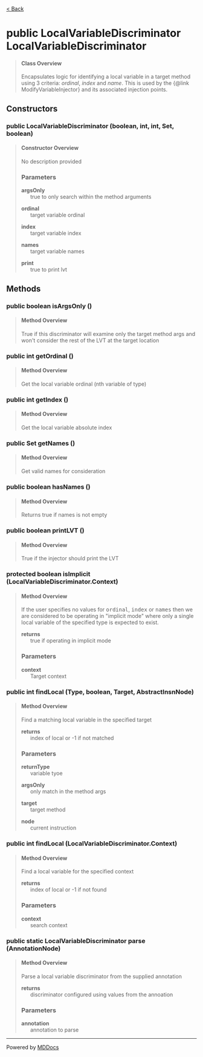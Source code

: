 [< Back](../README.md)
# public LocalVariableDiscriminator LocalVariableDiscriminator #
>#### Class Overview ####
>Encapsulates logic for identifying a local variable in a target method using
 3 criteria: <em>ordinal</em>, <em>index</em> and <em>name</em>. This is used
 by the {@link ModifyVariableInjector} and its associated injection points.
## Constructors ##
### public LocalVariableDiscriminator (boolean, int, int, Set, boolean) ###
>#### Constructor Overview ####
>No description provided
>
>### Parameters ###
>**argsOnly**<br />
>&nbsp;&nbsp;&nbsp;&nbsp;&nbsp;&nbsp;true to only search within the method arguments
>
>**ordinal**<br />
>&nbsp;&nbsp;&nbsp;&nbsp;&nbsp;&nbsp;target variable ordinal
>
>**index**<br />
>&nbsp;&nbsp;&nbsp;&nbsp;&nbsp;&nbsp;target variable index
>
>**names**<br />
>&nbsp;&nbsp;&nbsp;&nbsp;&nbsp;&nbsp;target variable names
>
>**print**<br />
>&nbsp;&nbsp;&nbsp;&nbsp;&nbsp;&nbsp;true to print lvt
>
## Methods ##
### public boolean isArgsOnly () ###
>#### Method Overview ####
>True if this discriminator will examine only the target method args and
 won't consider the rest of the LVT at the target location
>
### public int getOrdinal () ###
>#### Method Overview ####
>Get the local variable ordinal (nth variable of type)
>
### public int getIndex () ###
>#### Method Overview ####
>Get the local variable absolute index
>
### public Set getNames () ###
>#### Method Overview ####
>Get valid names for consideration
>
### public boolean hasNames () ###
>#### Method Overview ####
>Returns true if names is not empty
>
### public boolean printLVT () ###
>#### Method Overview ####
>True if the injector should print the LVT
>
### protected boolean isImplicit (LocalVariableDiscriminator.Context) ###
>#### Method Overview ####
>If the user specifies no values for <tt>ordinal</tt>, <tt>index</tt> or 
 <tt>names</tt> then we are considered to be operating in "implicit mode"
 where only a single local variable of the specified type is expected to
 exist.
>
>**returns**<br />
>&nbsp;&nbsp;&nbsp;&nbsp;&nbsp;&nbsp;true if operating in implicit mode
>
>### Parameters ###
>**context**<br />
>&nbsp;&nbsp;&nbsp;&nbsp;&nbsp;&nbsp;Target context
>
### public int findLocal (Type, boolean, Target, AbstractInsnNode) ###
>#### Method Overview ####
>Find a matching local variable in the specified target
>
>**returns**<br />
>&nbsp;&nbsp;&nbsp;&nbsp;&nbsp;&nbsp;index of local or -1 if not matched
>
>### Parameters ###
>**returnType**<br />
>&nbsp;&nbsp;&nbsp;&nbsp;&nbsp;&nbsp;variable tyoe
>
>**argsOnly**<br />
>&nbsp;&nbsp;&nbsp;&nbsp;&nbsp;&nbsp;only match in the method args
>
>**target**<br />
>&nbsp;&nbsp;&nbsp;&nbsp;&nbsp;&nbsp;target method
>
>**node**<br />
>&nbsp;&nbsp;&nbsp;&nbsp;&nbsp;&nbsp;current instruction
>
### public int findLocal (LocalVariableDiscriminator.Context) ###
>#### Method Overview ####
>Find a local variable for the specified context
>
>**returns**<br />
>&nbsp;&nbsp;&nbsp;&nbsp;&nbsp;&nbsp;index of local or -1 if not found
>
>### Parameters ###
>**context**<br />
>&nbsp;&nbsp;&nbsp;&nbsp;&nbsp;&nbsp;search context
>
### public static LocalVariableDiscriminator parse (AnnotationNode) ###
>#### Method Overview ####
>Parse a local variable discriminator from the supplied annotation
>
>**returns**<br />
>&nbsp;&nbsp;&nbsp;&nbsp;&nbsp;&nbsp;discriminator configured using values from the annoation
>
>### Parameters ###
>**annotation**<br />
>&nbsp;&nbsp;&nbsp;&nbsp;&nbsp;&nbsp;annotation to parse
>

---
Powered by [MDDocs](https://github.com/VRCube/MDDocs)